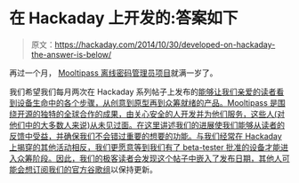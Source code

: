 # 在 Hackaday 上开发的:答案如下

> 原文：<https://hackaday.com/2014/10/30/developed-on-hackaday-the-answer-is-below/>

再过一个月， [Mooltipass 离线密码管理员项目](https://github.com/limpkin/mooltipass#70696374757265)就满一岁了。

我们希望我们每月两次在 Hackaday 系列帖子上发布的[能够让我们亲爱的读者看到设备生命中的各个步骤，从创意到原型再到众筹就绪的产品。Mooltipass 是围绕开源的独特的全球合作的成果，由关心安全的人开发并为他们服务，这些人(对他们中的大多数人来说)从未见过面。在这里讲述我们的进展使我们能够从读者的反馈中受益，并确保我们不会错过重要的想要的功能。与我们经常在 Hackaday 上揭穿的其他活动相反，我们更愿意等到我们有了 beta-tester 批准的设备才能进入众筹阶段。因此，我们的极客读者会发现这个帖子中嵌入了发布日期，其他人可能会想订阅我们的](http://hackaday.com/tag/developed-on-hackaday#6e616d656f726967696e)[官方谷歌组](https://groups.google.com/forum/?hl=en#!forum/mooltipass)以保持更新。